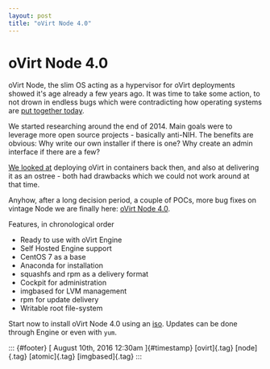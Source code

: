```yaml
---
layout: post
title: "oVirt Node 4.0"
---
```



oVirt Node 4.0
==============

oVirt Node, the slim OS acting as a hypervisor for oVirt deployments
showed it's age already a few years ago. It was time to take some
action, to not drown in endless bugs which were contradicting how
operating systems are [put together
today](http://www.freedesktop.org/software/systemd/).

We started researching around the end of 2014. Main goals were to
leverage more open source projects - basically anti-NIH. The benefits
are obvious: Why write our own installer if there is one? Why create an
admin interface if there are a few?

[We looked at](http://www.ovirt.org/develop/projects/node/specs/)
deploying oVirt in containers back then, and also at delivering it as an
ostree - both had drawbacks which we could not work around at that time.

Anyhow, after a long decision period, a couple of POCs, more bug fixes
on vintage Node we are finally here: [oVirt Node
4.0](http://www.ovirt.org/node/).

Features, in chronological order

-   Ready to use with oVirt Engine
-   Self Hosted Engine support
-   CentOS 7 as a base
-   Anaconda for installation
-   squashfs and rpm as a delivery format
-   Cockpit for administration
-   imgbased for LVM management
-   rpm for update delivery
-   Writable root file-system

Start now to install oVirt Node 4.0 using an
[iso](http://plain.resources.ovirt.org/pub/ovirt-4.0/iso/ovirt-node-ng-installer/).
Updates can be done through Engine or even with `yum`.

::: {#footer}
[ August 10th, 2016 12:30am ]{#timestamp} [ovirt]{.tag} [node]{.tag}
[atomic]{.tag} [imgbased]{.tag}
:::
